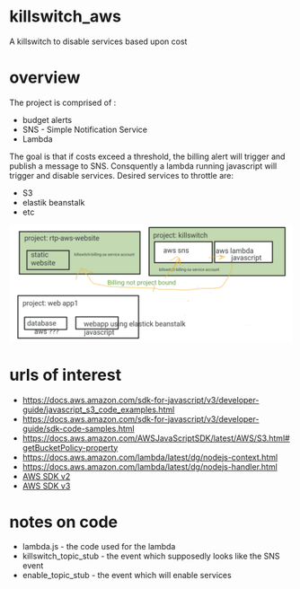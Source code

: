 # killswitch_aws
A killswitch to disable services based upon cost

# overview

The project is comprised of :

* budget alerts
* SNS - Simple Notification Service
* Lambda 


The goal is that if costs exceed a threshold, the billing alert will trigger and publish a message
to SNS.  Consquently a lambda running javascript will trigger and disable services.  Desired services
to throttle are:

* S3
* elastik beanstalk
* etc

![img](imgs/aws-killswitch.png)


# urls of interest
* https://docs.aws.amazon.com/sdk-for-javascript/v3/developer-guide/javascript_s3_code_examples.html
* https://docs.aws.amazon.com/sdk-for-javascript/v3/developer-guide/sdk-code-samples.html
* https://docs.aws.amazon.com/AWSJavaScriptSDK/latest/AWS/S3.html#getBucketPolicy-property
* https://docs.aws.amazon.com/lambda/latest/dg/nodejs-context.html
* https://docs.aws.amazon.com/lambda/latest/dg/nodejs-handler.html
* [AWS SDK v2](https://docs.aws.amazon.com/AWSJavaScriptSDK/latest/top-level-namespace.html)
* [AWS SDK v3](https://docs.aws.amazon.com/AWSJavaScriptSDK/v3/latest/index.html)


# notes on code

* lambda.js - the code used for the lambda
* killswitch_topic_stub - the event which supposedly looks like the SNS event
* enable_topic_stub - the event which will enable services


